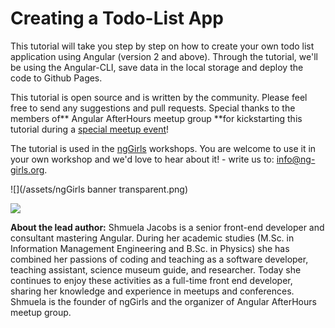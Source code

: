 <!-- # Angular Tutorial for Beginners -  -->

# Creating a Todo-List App

This tutorial will take you step by step on how to create your own todo list application using Angular \(version 2 and above\). Through the tutorial, we'll be using the Angular-CLI, save data in the local storage and deploy the code to Github Pages.

This tutorial is open source and is written by the community. Please feel free to send any suggestions and pull requests. Special thanks to the members of** Angular AfterHours meetup group **for kickstarting this tutorial during a [special meetup event](http://www.meetup.com/Angular-AfterHours/events/235151422/)!

The tutorial is used in the [ngGirls](http://ng-girls.org) workshops. You are welcome to use it in your own workshop and we'd love to hear about it! - write us to: [info@ng-girls.org](/mailto:info@ng-girls.org).

![](/assets/ngGirls banner transparent.png)

![](/assets/slogen.png)

**About the lead author:** Shmuela Jacobs is a senior front-end developer and consultant mastering Angular. During her academic studies \(M.Sc. in Information Management Engineering and B.Sc. in Physics\) she has combined her passions of coding and teaching as a software developer, teaching assistant, science museum guide, and researcher. Today she continues to enjoy these activities as a full-time front end developer, sharing her knowledge and experience in meetups and conferences. Shmuela is the founder of ngGirls and the organizer of Angular AfterHours meetup group.

